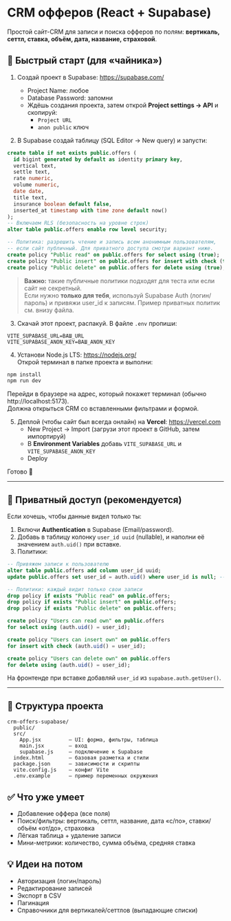 # CRM офферов (React + Supabase)

Простой сайт-CRM для записи и поиска офферов по полям: **вертикаль, сеттл, ставка, объём, дата, название, страховой**.

## 🚀 Быстрый старт (для «чайника»)

1) Создай проект в Supabase: https://supabase.com/  
   - Project Name: любое
   - Database Password: запомни
   - Ждёшь создания проекта, затем открой **Project settings → API** и скопируй:
     - `Project URL`
     - `anon public` ключ

2) В Supabase создай таблицу (SQL Editor → New query) и запусти:

```sql
create table if not exists public.offers (
  id bigint generated by default as identity primary key,
  vertical text,
  settle text,
  rate numeric,
  volume numeric,
  date date,
  title text,
  insurance boolean default false,
  inserted_at timestamp with time zone default now()
);
-- Включаем RLS (безопасность на уровне строк)
alter table public.offers enable row level security;

-- Политика: разрешить чтение и запись всем анонимным пользователям,
-- если сайт публичный. Для приватного доступа смотри вариант ниже.
create policy "Public read" on public.offers for select using (true);
create policy "Public insert" on public.offers for insert with check (true);
create policy "Public delete" on public.offers for delete using (true);
```

> **Важно:** такие публичные политики подходят для теста или если сайт не секретный.  
> Если нужно **только для тебя**, используй Supabase Auth (логин/пароль) и привяжи user_id к записям.
> Пример приватных политик см. внизу файла.

3) Скачай этот проект, распакуй. В файле `.env` пропиши:

```
VITE_SUPABASE_URL=ВАШ_URL
VITE_SUPABASE_ANON_KEY=ВАШ_ANON_KEY
```

4) Установи Node.js LTS: https://nodejs.org/  
   Открой терминал в папке проекта и выполни:

```bash
npm install
npm run dev
```

Перейди в браузере на адрес, который покажет терминал (обычно http://localhost:5173).  
Должна открыться CRM со вставленными фильтрами и формой.

5) Деплой (чтобы сайт был всегда онлайн) на **Vercel**: https://vercel.com
   - New Project → Import (загрузи этот проект в GitHub, затем импортируй)
   - В **Environment Variables** добавь `VITE_SUPABASE_URL` и `VITE_SUPABASE_ANON_KEY`
   - Deploy

Готово 🎉

---

## 🔐 Приватный доступ (рекомендуется)
Если хочешь, чтобы данные видел только ты:
1. Включи **Authentication** в Supabase (Email/password).  
2. Добавь в таблицу колонку `user_id uuid` (nullable), и наполни её значением `auth.uid()` при вставке.
3. Политики:

```sql
-- Привяжем записи к пользователю
alter table public.offers add column user_id uuid;
update public.offers set user_id = auth.uid() where user_id is null; -- для уже созданных записей (опционально)

-- Политики: каждый видит только свои записи
drop policy if exists "Public read" on public.offers;
drop policy if exists "Public insert" on public.offers;
drop policy if exists "Public delete" on public.offers;

create policy "Users can read own" on public.offers
for select using (auth.uid() = user_id);

create policy "Users can insert own" on public.offers
for insert with check (auth.uid() = user_id);

create policy "Users can delete own" on public.offers
for delete using (auth.uid() = user_id);
```

На фронтенде при вставке добавляй `user_id` из `supabase.auth.getUser()`.

---

## 🧩 Структура проекта
```
crm-offers-supabase/
  public/
  src/
    App.jsx         — UI: форма, фильтры, таблица
    main.jsx        — вход
    supabase.js     — подключение к Supabase
  index.html        — базовая разметка и стили
  package.json      — зависимости и скрипты
  vite.config.js    — конфиг Vite
  .env.example      — пример переменных окружения
```

## ✅ Что уже умеет
- Добавление оффера (все поля)
- Поиск/фильтры: вертикаль, сеттл, название, дата «с/по», ставки/объём «от/до», страховка
- Лёгкая таблица + удаление записи
- Мини-метрики: количество, сумма объёма, средняя ставка

## 💡 Идеи на потом
- Авторизация (логин/пароль)
- Редактирование записей
- Экспорт в CSV
- Пагинация
- Справочники для вертикалей/сеттлов (выпадающие списки)
```


